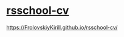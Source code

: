 # [rsschool-cv](https://FrolovskiyKirill.github.io/rsschool-cv/cv)

https://FrolovskiyKirill.github.io/rsschool-cv/
